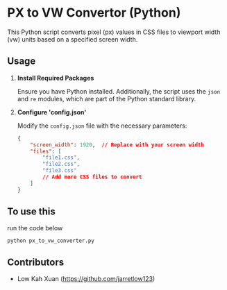 # PX to VW Convertor (Python)

This Python script converts pixel (px) values in CSS files to viewport width (vw) units based on a specified screen width.

## Usage

1. **Install Required Packages**

   Ensure you have Python installed. Additionally, the script uses the `json` and `re` modules, which are part of the Python standard library.

2. **Configure 'config.json'**

   Modify the `config.json` file with the necessary parameters:
   ```json
   {
       "screen_width": 1920,  // Replace with your screen width
       "files": [
           "file1.css",
           "file2.css",
           "file3.css"
           // Add more CSS files to convert
       ]
   }

## To use this

run the code below 
```
python px_to_vw_converter.py
```

## Contributors

- Low Kah Xuan (https://github.com/jarretlow123)